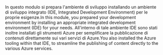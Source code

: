 <span data-ttu-id="ee429-101">In questo modulo si prepara l'ambiente di sviluppo installando un ambiente di sviluppo integrato (IDE, Integrated Development Environment) per le proprie esigenze.</span><span class="sxs-lookup"><span data-stu-id="ee429-101">In this module, you prepared your development environment by installing an appropriate integrated development environment (IDE) for your needs.</span></span> <span data-ttu-id="ee429-102">All'interno di tale ambiente IDE sono stati inoltre installati gli strumenti Azure per semplificare la pubblicazione di contenuti direttamente sui vari servizi di Azure.</span><span class="sxs-lookup"><span data-stu-id="ee429-102">You also installed the Azure tooling within that IDE, to streamline the publishing of content directly to the various Azure services.</span></span>

